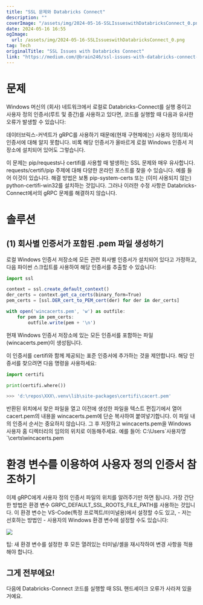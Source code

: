 ```yaml
---
title: "SSL 문제와 Databricks Connect"
description: ""
coverImage: "/assets/img/2024-05-16-SSLIssueswithDatabricksConnect_0.png"
date: 2024-05-16 16:55
ogImage: 
  url: /assets/img/2024-05-16-SSLIssueswithDatabricksConnect_0.png
tag: Tech
originalTitle: "SSL Issues with Databricks Connect"
link: "https://medium.com/@brain246/ssl-issues-with-databricks-connect-af79cab3c1d9"
---
```



# 문제

Windows 머신의 (회사) 네트워크에서 로컬로 Databricks-Connect를 실행 중이고 사용자 정의 인증서(루트 및 중간)를 사용하고 있다면, 코드를 실행할 때 다음과 유사한 오류가 발생할 수 있습니다:

데이터브릭스-커넥트가 gRPC를 사용하기 때문에(현재 구현체에는) 사용자 정의/회사 인증서에 대해 알지 못합니다. 비록 해당 인증서가 올바르게 로컬 Windows 인증서 저장소에 설치되어 있어도 그렇습니다.

이 문제는 pip/requests나 certifi를 사용할 때 발생하는 SSL 문제와 매우 유사합니다. requests/certifi/pip 주제에 대해 다양한 온라인 포스트를 찾을 수 있습니다. 예를 들어 이것이 있습니다. 해결 방법은 보통 pip-system-certs 또는 (이미 사용되지 않는) python-certifi-win32를 설치하는 것입니다. 그러나 이러한 수정 사항은 Databricks-Connect에서의 gRPC 문제를 해결하지 않습니다.

<div class="content-ad"></div>

# 솔루션

## (1) 회사별 인증서가 포함된 .pem 파일 생성하기

로컬 Windows 인증서 저장소에 모든 관련 회사별 인증서가 설치되어 있다고 가정하고, 다음 파이썬 스크립트를 사용하여 해당 인증서를 추출할 수 있습니다:

```js
import ssl

context = ssl.create_default_context()
der_certs = context.get_ca_certs(binary_form=True)
pem_certs = [ssl.DER_cert_to_PEM_cert(der) for der in der_certs]

with open('wincacerts.pem', 'w') as outfile:
    for pem in pem_certs:
        outfile.write(pem + '\n')
```  

<div class="content-ad"></div>

현재 Windows 인증서 저장소에 있는 모든 인증서를 포함하는 파일(wincacerts.pem)이 생성됩니다.

이 인증서를 certifi와 함께 제공되는 표준 인증서에 추가하는 것을 제안합니다. 해당 인증서를 찾으려면 다음 명령을 사용하세요:

```python
import certifi

print(certifi.where())

>>> 'd:\repos\XXX\.venv\lib\site-packages\certifi\cacert.pem'
```

반환된 위치에서 찾은 파일을 열고 이전에 생성한 파일을 텍스트 편집기에서 열어 cacert.pem의 내용을 wincacerts.pem에 단순 복사하여 붙여넣기합니다. 이 파일 내의 인증서 순서는 중요하지 않습니다. 그 후 저장하고 wincacerts.pem을 Windows 사용자 홈 디렉터리의 임의의 위치로 이동해주세요. 예를 들어:
C:\Users\`사용자명`\certs\wincacerts.pem

<div class="content-ad"></div>

# 환경 변수를 이용하여 사용자 정의 인증서 참조하기

이제 gRPC에게 사용자 정의 인증서 파일의 위치를 알려주기만 하면 됩니다. 가장 간단한 방법은 환경 변수 GRPC_DEFAULT_SSL_ROOTS_FILE_PATH를 사용하는 것입니다. 이 환경 변수는 VS-Code(특정 프로젝트/터미널용)에서 설정할 수도 있고, - 저는 선호하는 방법인 - 사용자의 Windows 환경 변수에 설정할 수도 있습니다:

<img src="/assets/img/2024-05-16-SSLIssueswithDatabricksConnect_0.png" />

팁: 새 환경 변수를 설정한 후 모든 열려있는 터미널/셸을 재시작하여 변경 사항을 적용해야 합니다.

<div class="content-ad"></div>

## 그게 전부에요!

다음에 Databricks-Connect 코드를 실행할 때 SSL 핸드셰이크 오류가 사라져 있을 거예요.